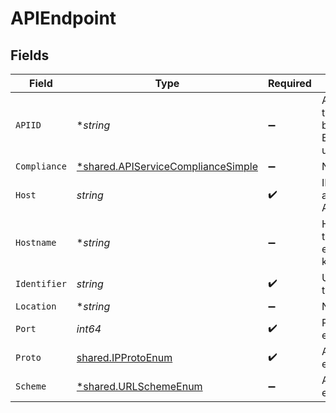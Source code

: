 # APIEndpoint


## Fields

| Field                                                                                   | Type                                                                                    | Required                                                                                | Description                                                                             |
| --------------------------------------------------------------------------------------- | --------------------------------------------------------------------------------------- | --------------------------------------------------------------------------------------- | --------------------------------------------------------------------------------------- |
| `APIID`                                                                                 | **string*                                                                               | :heavy_minus_sign:                                                                      | API service this endpoint belongs to. Empty if still undetermined.                      |
| `Compliance`                                                                            | [*shared.APIServiceComplianceSimple](../../models/shared/apiservicecompliancesimple.md) | :heavy_minus_sign:                                                                      | N/A                                                                                     |
| `Host`                                                                                  | *string*                                                                                | :heavy_check_mark:                                                                      | IP v4/v6 address of the API endpoint                                                    |
| `Hostname`                                                                              | **string*                                                                               | :heavy_minus_sign:                                                                      | Hostname of the API endpoint if known                                                   |
| `Identifier`                                                                            | *string*                                                                                | :heavy_check_mark:                                                                      | Unique id of the Endpoint                                                               |
| `Location`                                                                              | **string*                                                                               | :heavy_minus_sign:                                                                      | N/A                                                                                     |
| `Port`                                                                                  | *int64*                                                                                 | :heavy_check_mark:                                                                      | Port of the API endpoint                                                                |
| `Proto`                                                                                 | [shared.IPProtoEnum](../../models/shared/ipprotoenum.md)                                | :heavy_check_mark:                                                                      | An enumeration.                                                                         |
| `Scheme`                                                                                | [*shared.URLSchemeEnum](../../models/shared/urlschemeenum.md)                           | :heavy_minus_sign:                                                                      | An enumeration.                                                                         |